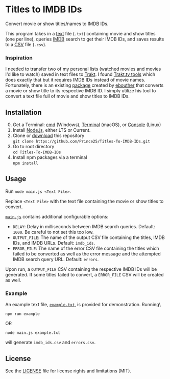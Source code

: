 # Titles to IMDB IDs
Convert movie or show titles/names to IMDB IDs.

This program takes in a [text](https://en.wikipedia.org/wiki/Text_file) file (`.txt`) containing movie and show titles (one per line), queries [IMDB](https://www.imdb.com/) search to get their IMDB IDs, and saves results to a [CSV](https://en.wikipedia.org/wiki/Comma-separated_values) file (`.csv`).

### Inspiration
I needed to transfer two of my personal lists (watched movies and movies I'd like to watch) saved in text files to [Trakt](https://trakt.tv/). I found [Trakt.tv tools](https://github.com/xbgmsharp/trakt) which does exactly that but it requires IMDB IDs instead of movie names. Fortunately, there is an existing [package](https://github.com/ebouther/imdb-id) created by [ebouther](https://github.com/ebouther) that converts a movie or show title to its respective IMDB ID. I simply utilize his tool to convert a text file full of movie and show titles to IMDB IDs.


## Installation
0. Get a Terminal: [cmd](https://en.wikipedia.org/wiki/Cmd.exe) (Windows), [Terminal](https://en.wikipedia.org/wiki/Terminal_(macOS)) (macOS), or [Console](https://en.wikipedia.org/wiki/Linux_console) (Linux)
1. Install [Node.js](https://nodejs.org/en/), either LTS or Current.
2. Clone or [download](https://github.com/Prince25/Titles-To-IMDB-IDs/archive/refs/heads/main.zip) this repository\
`git clone https://github.com/Prince25/Titles-To-IMDB-IDs.git`
3. Go to root directory\
`cd Titles-To-IMDB-IDs`
4. Install npm packages via a terminal\
`npm install`


## Usage
Run `node main.js <Text File>`.

Replace `<Text File>` with the text file containing the movie or show titles to convert.

[`main.js`](main.js) contains additional configurable options:
  - `DELAY`: Delay in milliseconds between IMDB search queries. Default: `1000`. Be careful to not set this too low.
  - `OUTPUT_FILE`: The name of the output CSV file containing the titles, IMDB IDs, and IMDB URLs. Default: `imdb_ids`.
  - `ERROR_FILE`: The name of the error CSV file containing the titles which failed to be converted as well as the error message and the attempted IMDB search query URL. Default: `errors`.

Upon run, a `OUTPUT_FILE` CSV containing the respective IMDB IDs will be generated. If some titles failed to convert, a `ERROR_FILE` CSV will be created as well.

### Example
An example text file, [`example.txt`](example.txt), is provided for demonstration. Running\
```
npm run example
```
OR
```
node main.js example.txt
```
will generate `imdb_ids.csv` and `errors.csv`.


## License
See the [LICENSE](LICENSE) file for license rights and limitations (MIT).
